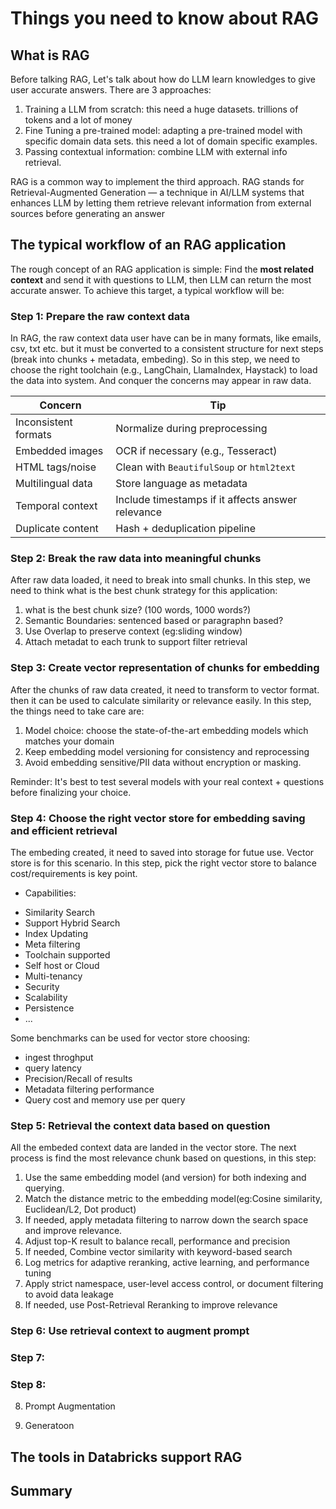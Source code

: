 # Things you need to know about RAG

## What is RAG

Before talking RAG, Let's talk about how do LLM learn knowledges to give user accurate answers. There are 3 approaches:

1. Training a LLM from scratch: this need a huge datasets. trillions of tokens and a lot of money
2. Fine Tuning a pre-trained model: adapting a pre-trained model with specific domain data sets. this need a lot of
   domain specific examples.
3. Passing contextual information: combine LLM with external info retrieval.

RAG is a common way to implement the third approach. RAG stands for Retrieval-Augmented Generation — a technique in
AI/LLM systems that enhances LLM by letting them retrieve relevant information from external sources before generating
an answer

## The typical workflow of an RAG application

The rough concept of an RAG application is simple: Find the **most related context** and send it with questions to LLM,
then LLM can return the most accurate answer. To achieve this target, a typical workflow will be:

### Step 1: Prepare the raw context data

In RAG, the raw context data user have can be in many formats, like emails, csv, txt etc. but it must be converted to a
consistent structure for next steps (break into chunks + metadata, embeding). So in this step, we need to choose the
right toolchain (e.g., LangChain, LlamaIndex, Haystack) to load the data into system. And conquer the concerns may
appear in raw data.

| Concern              | Tip                                               |
| -------------------- | ------------------------------------------------- |
| Inconsistent formats | Normalize during preprocessing                    |
| Embedded images      | OCR if necessary (e.g., Tesseract)                |
| HTML tags/noise      | Clean with `BeautifulSoup` or `html2text`         |
| Multilingual data    | Store language as metadata                        |
| Temporal context     | Include timestamps if it affects answer relevance |
| Duplicate content    | Hash + deduplication pipeline                     |

### Step 2: Break the raw data into meaningful chunks

After raw data loaded, it need to break into small chunks. In this step, we need to think what is the best chunk
strategy for this application:

1. what is the best chunk size? (100 words, 1000 words?)
2. Semantic Boundaries: sentenced based or paragraphn based?
3. Use Overlap to preserve context (eg:sliding window)
4. Attach metadat to each trunk to support filter retrieval

### Step 3: Create vector representation of chunks for embedding

After the chunks of raw data created, it need to transform to vector format. then it can be used to calculate similarity
or relevance easily. In this step, the things need to take care are:

1. Model choice: choose the state-of-the-art embedding models which matches your domain
2. Keep embedding model versioning for consistency and reprocessing
3. Avoid embedding sensitive/PII data without encryption or masking.

Reminder: It's best to test several models with your real context + questions before finalizing your choice.

### Step 4: Choose the right vector store for embedding saving and efficient retrieval

The embeding created, it need to saved into storage for futue use. Vector store is for this scenario. In this step, pick
the right vector store to balance cost/requirements is key point.

- Capabilities:

* Similarity Search
* Support Hybrid Search
* Index Updating
* Meta filtering
* Toolchain supported
* Self host or Cloud
* Multi-tenancy
* Security
* Scalability
* Persistence
* ...

Some benchmarks can be used for vector store choosing:

- ingest throghput
- query latency
- Precision/Recall of results
- Metadata filtering performance
- Query cost and memory use per query

### Step 5: Retrieval the context data based on question

All the embeded context data are landed in the vector store. The next process is find the most relevance chunk based on
questions, in this step:

1. Use the same embedding model (and version) for both indexing and querying.
2. Match the distance metric to the embedding model(eg:Cosine similarity, Euclidean/L2, Dot product)
3. If needed, apply metadata filtering to narrow down the search space and improve relevance.
4. Adjust top-K result to balance recall, performance and precision
5. If needed, Combine vector similarity with keyword-based search
6. Log metrics for adaptive reranking, active learning, and performance tuning
7. Apply strict namespace, user-level access control, or document filtering to avoid data leakage
8. If needed, use Post-Retrieval Reranking to improve relevance

### Step 6: Use retrieval context to augment prompt

### Step 7:

### Step 8:

8. Prompt Augmentation

9. Generatoon

## The tools in Databricks support RAG

## Summary

